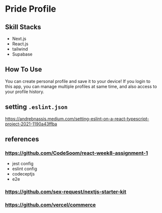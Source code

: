 # Pride Profile

## Skill Stacks

* Next.js
* React.js
* tailwind
* Supabase

## How To Use

You can create personal profile and save it to your device!
If you login to this app, you can manage multiple profiles at same time, and also access to your profile history.

## setting `.eslint.json`

<https://andrebnassis.medium.com/setting-eslint-on-a-react-typescript-project-2021-1190a43ffba>

## references

### <https://github.com/CodeSoom/react-week8-assignment-1>

* jest config
* eslint config
* codeceptjs
* e2e

### <https://github.com/sex-request/nextjs-starter-kit>

### <https://github.com/vercel/commerce>

